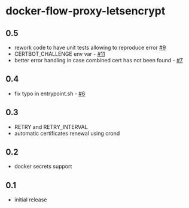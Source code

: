 # docker-flow-proxy-letsencrypt

## 0.5
* rework code to have unit tests allowing to reproduce error [#9](https://github.com/n1b0r/docker-flow-proxy-letsencrypt/issues/9)
* CERTBOT_CHALLENGE env var - [#11](https://github.com/n1b0r/docker-flow-proxy-letsencrypt/issues/11)
* better error handling in case combined cert has not been found - [#7](https://github.com/n1b0r/docker-flow-proxy-letsencrypt/issues/7)

## 0.4
* fix typo in entrypoint.sh - [#6](https://github.com/n1b0r/docker-flow-proxy-letsencrypt/issues/6)

## 0.3
* RETRY and RETRY_INTERVAL
* automatic certificates renewal using crond

## 0.2
* docker secrets support

## 0.1
* initial release

